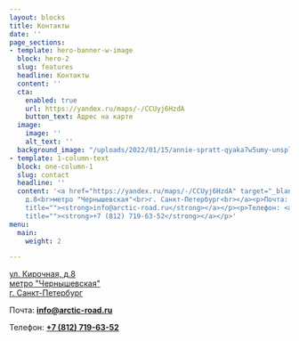```yaml
---
layout: blocks
title: Контакты
date: ''
page_sections:
- template: hero-banner-w-image
  block: hero-2
  slug: features
  headline: Контакты
  content: ''
  cta:
    enabled: true
    url: https://yandex.ru/maps/-/CCUyj6HzdA
    button_text: Адрес на карте
  image:
    image: ''
    alt_text: ''
  background_image: "/uploads/2022/01/15/annie-spratt-qyaka7w5umy-unsplash.jpg"
- template: 1-column-text
  block: one-column-1
  slug: contact
  headline: ''
  content: '<a href="https://yandex.ru/maps/-/CCUyj6HzdA" target="_blank">ул. Кирочная,
    д.8<br>метро "Чернышевская"<br>г. Санкт-Петербург<br></a><p>Почта: <a href="mailto:info@arctic-road.ru"
    title=""><strong>info@arctic-road.ru</strong></a></p><p>Телефон: <a href="tel:+78127196352"
    title=""><strong>+7 (812) 719-63-52</strong></a></p>'
menu:
  main:
    weight: 2

---
```

<p><a href="https://yandex.ru/maps/-/CCUyj6HzdA" target="_blank">ул. Кирочная, д.8<br>метро "Чернышевская"<br>г. Санкт-Петербург<br></a></p>

<p>Почта: <a href="mailto:info@arctic-road.ru"><strong>info@arctic-road.ru</strong></a></p>

<p>Телефон: <a href="tel:+78127196352"><strong>+7 (812) 719-63-52</strong></a></p>